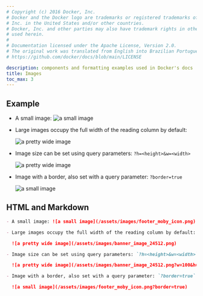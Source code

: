 ```yaml
---
# Copyright (c) 2016 Docker, Inc.
# Docker and the Docker logo are trademarks or registered trademarks of Docker,
# Inc. in the United States and/or other countries.
# Docker, Inc. and other parties may also have trademark rights in other terms
# used herein.
#
# Documentation licensed under the Apache License, Version 2.0.
# The original work was translated from English into Brazilian Portuguese.
# https://github.com/docker/docs/blob/main/LICENSE

description: components and formatting examples used in Docker's docs
title: Images
toc_max: 3
---
```

## Example

- A small image: ![a small image](/assets/images/footer_moby_icon.png)

- Large images occupy the full width of the reading column by default:

  ![a pretty wide image](/assets/images/banner_image_24512.png)

- Image size can be set using query parameters: `?h=<height>&w=<width>`

  ![a pretty wide image](/assets/images/banner_image_24512.png?w=100&h=50)

- Image with a border, also set with a query parameter: `?border=true`

  ![a small image](/assets/images/footer_moby_icon.png?border=true)


## HTML and Markdown

```markdown
- A small image: ![a small image](/assets/images/footer_moby_icon.png)

- Large images occupy the full width of the reading column by default:

  ![a pretty wide image](/assets/images/banner_image_24512.png)

- Image size can be set using query parameters: `?h=<height>&w=<width>`

  ![a pretty wide image](/assets/images/banner_image_24512.png?w=100&h=50)

- Image with a border, also set with a query parameter: `?border=true`

  ![a small image](/assets/images/footer_moby_icon.png?border=true)
```
